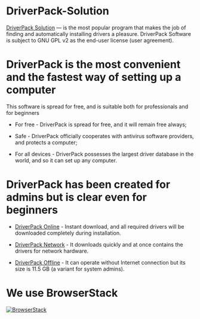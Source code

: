 # DriverPack-Solution
<a href="https://drp.su/">DriverPack Solution</a> — is the most popular program that makes the job of finding and automatically installing drivers a pleasure. DriverPack Software is subject to GNU GPL v2 as the end-user license (user agreement).

# DriverPack is the most convenient and the fastest way of setting up a computer
This software is spread for free, and is suitable both for professionals and for beginners

- For free - DriverPack is spread for free, and it will remain free always;

- Safe - DriverPack officially cooperates with antivirus software providers, and protects a computer;

- For all devices - DriverPack possesses the largest driver database in the world, and so it can set up any computer.

# DriverPack has been created for admins but is clear even for beginners

- <a href="https://drp.su/">DriverPack Online</a> - Instant download, and all required drivers will be downloaded completely during installation.

- <a href="https://drp.su/">DriverPack Network</a> - It downloads quickly and at once contains the drivers for network hardware.

- <a href="https://drp.su/">DriverPack Offline</a> - It can operate without Internet connection but its size is 11.5 GB (a variant for system admins).


# We use BrowserStack

<a href="https://www.browserstack.com/">
<img
src="https://www.browserstack.com/images/mail/chrome-on-ios/chrome-on-ios-bslogo.png" alt="BrowserStack" />
</a>
